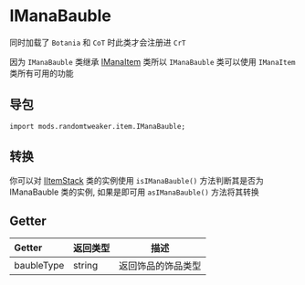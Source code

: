 # IManaBauble

同时加载了 `Botania` 和 `CoT` 时此类才会注册进 `CrT`

因为 `IManaBauble`
类继承 [IManaItem](../ManaItem/IManaItem.md)
类所以 `IManaBauble` 类可以使用 `IManaItem` 类所有可用的功能

## 导包

```zenscript
import mods.randomtweaker.item.IManaBauble;
```

## 转换

你可以对 [IItemStack](https://docs.blamejared.com/1.12/en/Vanilla/Items/IItemStack/)
类的实例使用 `isIManaBauble()` 方法判断其是否为 IManaBauble 类的实例, 如果是即可用 `asIManaBauble()` 方法将其转换

## Getter

| Getter | 返回类型 | 描述 |
| :----- | ---- | ----- |
| baubleType | string | 返回饰品的饰品类型 |
